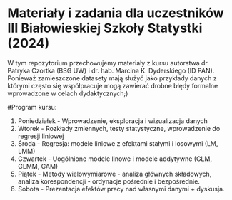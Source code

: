 # Materiały i zadania dla uczestników III Białowieskiej Szkoły Statystki (2024)

W tym repozytorium przechowujemy materiały z kursu autorstwa dr. Patryka Czortka (BSG UW) i dr. hab. Marcina K. Dyderskiego (ID PAN). 
Ponieważ zamieszczone datasety mają służyć jako przykłady danych z którymi często się współpracuje mogą zawierać drobne błędy formalne wprowadzone w celach dydaktycznych;)


#Program kursu:

1. Poniedziałek - Wprowadzenie, eksploracja i wizualizacja danych
2. Wtorek - Rozkłady zmiennych, testy statystyczne, wprowadzenie do regresji liniowej
3. Środa - Regresja: modele liniowe z efektami stałymi i losowymi (LM, LMM)
4. Czwartek - Uogólnione modele linowe i modele addytywne (GLM, GLMM, GAM)
5. Piątek - Metody wielowymiarowe - analiza głównych składowych, analiza korespondencji - ordynacje pośrednie i bezpośrednie.
6. Sobota - Prezentacja efektów pracy nad własnymi danymi + dyskusja.




